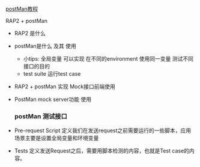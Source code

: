 [postMan教程](https://blog.csdn.net/u013613428/article/details/51557804)

RAP2 + postMan

- RAP2 是什么

- postMan是什么 及其 使用

  - 小tips: 全局变量 可以实现  在不同的environment  使用同一变量  测试不同接口的目的
  - test suite  运行test case

- RAP2 + postMan 实现 Mock接口前端使用

- PostMan mock server功能 使用

  

  ### postMan 测试接口

- Pre-request Script 
  定义我们在发送request之前需要运行的一些脚本，应用场景主要是设置全局变量和环境变量
- Tests 
  定义发送Request之后，需要用脚本检测的内容，也就是Test case的内容。
